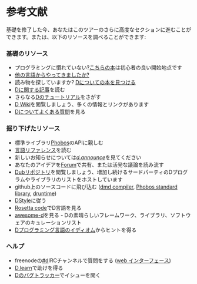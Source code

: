 # 参考文献

基礎を修了した今、あなたはこのツアーのさらに高度なセクションに進むことができます。または、以下のリソースを調べることができます:

### 基礎のリソース

* プログラミングに慣れていない?[こちらの本](http://ddili.org/ders/d.en/index.html)は初心者の良い開始地点です
* [他の言語からやってきましたか?](http://wiki.dlang.org/Coming_From)
* 読み物を探していますか? [Dについての本を見つける](https://wiki.dlang.org/Books)
* [Dに関する記事](http://dlang.org/articles.html)を読む
* さらなる[Dのチュートリアル](https://wiki.dlang.org/Tutorials)をさがす
* [D Wiki](https://wiki.dlang.org/)を閲覧しましょう、多くの情報とリンクがあります
* [Dについてよくある質問](http://dlang.org/faq.html)を見る

### 掘り下げたリソース

* 標準ライブラリ[Phobos](https://dlang.org/phobos)のAPIに親しむ
* [言語リファレンス](https://dlang.org/spec/)を読む
* 新しいお知らせについては[_d.announce_](http://forum.dlang.org/group/announce)を見てください
* あなたのアイデアを[Forum](https://forum.dlang.org/)で共有、または活発な議論を読み流す
* [Dubリポジトリ](https://code.dlang.org)を閲覧しましょう、増加し続けるサードパーティのDプログラムやライブラリのリストをホストしています
* github上のソースコードに飛び込む ([dmd compiler](https://github.com/dlang/dmd), [Phobos standard library](https://github.com/dlang/phobos), [druntime](https://github.com/dlang/druntime))
* [DStyle](http://dlang.org/dstyle.html)に従う
* [Rosetta code](http://rosettacode.org/wiki/Category:D)でD言語を見る
* [awesome-d](https://github.com/zhaopuming/awesome-d/blob/master/README.md)を見る - Dの素晴らしいフレームワーク、ライブラリ、ソフトウェアのキュレーションリスト
* [Dプログラミング言語のイディオム](https://p0nce.github.io/d-idioms/)からヒントを得る

### ヘルプ

* freenodeの[#d](irc://irc.freenode.net/d)IRCチャンネルで質問をする ([web インターフェース](https://kiwiirc.com/client/irc.freenode.net/d))
* [D.learn](http://forum.dlang.org/group/learn)で助けを得る
* [Dのバグトラッカー](https://issues.dlang.org)でイシューを開く
